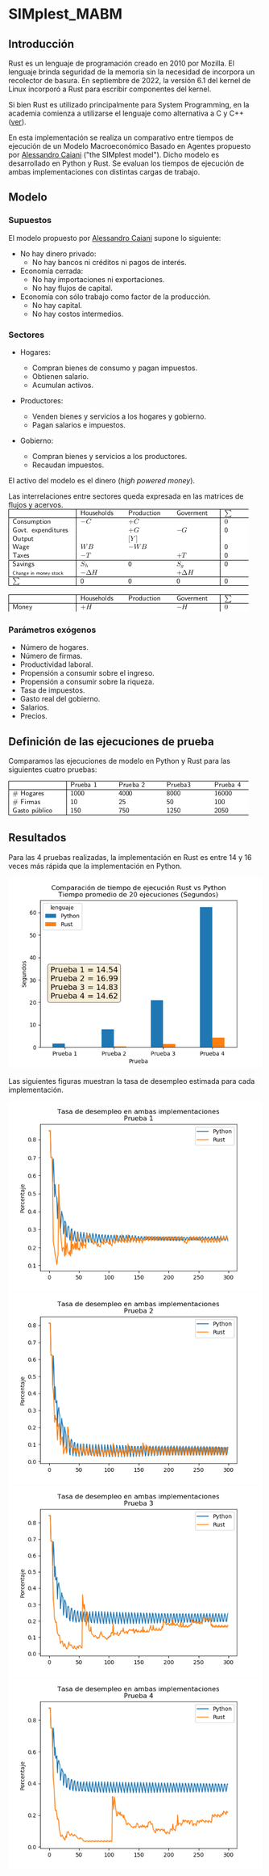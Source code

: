 # SIMplest_MABM

## Introducción

Rust es un lenguaje de programación creado en 2010 por Mozilla. El lenguaje brinda seguridad de la memoria sin la necesidad de incorpora un recolector de basura. En septiembre de 2022, la versión 6.1 del kernel de Linux incorporó a Rust para escribir componentes del kernel.

Si bien Rust es utilizado principalmente para System Programming, en la academia comienza a utilizarse el lenguaje como alternativa a C y C++ ([ver](https://www.nature.com/articles/d41586-020-03382-2)).

En esta implementación se realiza un comparativo entre tiempos de ejecución de un Modelo Macroeconómico Basado en Agentes propuesto por [Alessandro Caiani](https://sites.google.com/view/alessandro-caiani/teaching#h.p_NCwo3LmKcTZs) ("the SIMplest model"). Dicho modelo es desarrollado en Python y Rust. Se evaluan los tiempos de ejecución de ambas implementaciones con distintas cargas de trabajo.

## Modelo

### Supuestos

El modelo propuesto por [Alessandro Caiani](https://sites.google.com/view/alessandro-caiani/teaching#h.p_NCwo3LmKcTZs) supone lo siguiente:

* No hay dinero privado:
	- No hay bancos ni créditos ni pagos de interés.
* Economía cerrada:
	- No hay importaciones ni exportaciones.
	- No hay flujos de capital.
* Economía con sólo trabajo como factor de la producción.
	- No hay capital. 
	- No hay costos intermedios.
	
### Sectores

* Hogares:
	- Compran bienes de consumo y pagan impuestos.
	- Obtienen salario.
	- Acumulan activos.
	
* Productores:
	- Venden bienes y servicios a los hogares y gobierno.
	- Pagan salarios e impuestos.
	
* Gobierno:
	- Compran bienes y servicios a los productores.
	- Recaudan impuestos.

El activo del modelo es el dinero (*high powered money*).

Las interrelaciones entre sectores queda expresada en las matrices de flujos y acervos.
![Flujos](images/flujos.png)

![Acervos](images/acervos.png)

### Parámetros exógenos

* Número de hogares.
* Número de firmas.
* Productividad laboral.
* Propensión a consumir sobre el ingreso.
* Propensión a consumir sobre la riqueza.
* Tasa de impuestos.
* Gasto real del gobierno.
* Salarios.
* Precios.

## Definición de las ejecuciones de prueba

Comparamos las ejecuciones de modelo en Python y Rust para las siguientes cuatro pruebas:

![Experimentos](images/experimentos.png)

## Resultados 

Para las 4 pruebas realizadas, la implementación en Rust es entre 14 y 16 veces más rápida que la implementación en Python.

![](images/tiempo_ejec_rust_python.png)

Las siguientes figuras muestran la tasa de desempleo estimada para cada implementación.

![](images/Prueba_1_tasa_desempleo.png)
![](images/Prueba_2_tasa_desempleo.png)
![](images/Prueba_3_tasa_desempleo.png)
![](images/Prueba_4_tasa_desempleo.png)